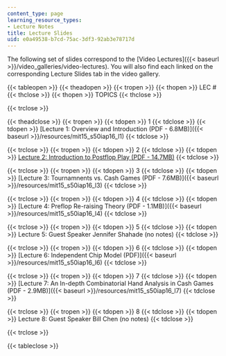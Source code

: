 ```yaml
---
content_type: page
learning_resource_types:
- Lecture Notes
title: Lecture Slides
uid: e0a49538-b7cd-75ac-3df3-92ab3e78717d
---
```


The following set of slides correspond to the [Video Lectures]({{< baseurl >}}/video_galleries/video-lectures). You will also find each linked on the corresponding Lecture Slides tab in the video gallery.

{{< tableopen >}}
{{< theadopen >}}
{{< tropen >}}
{{< thopen >}}
LEC #
{{< thclose >}}
{{< thopen >}}
TOPICS
{{< thclose >}}

{{< trclose >}}

{{< theadclose >}}
{{< tropen >}}
{{< tdopen >}}
1
{{< tdclose >}}
{{< tdopen >}}
[Lecture 1: Overview and Introduction (PDF - 6.8MB)]({{< baseurl >}}/resources/mit15_s50iap16_l1)
{{< tdclose >}}

{{< trclose >}}
{{< tropen >}}
{{< tdopen >}}
2
{{< tdclose >}}
{{< tdopen >}}
[Lecture 2: Introduction to Postflop Play (PDF - 14.7MB)](/ans7870/15/15.S50/IAP16/MIT15_S50IAP16_L2.pdf )
{{< tdclose >}}

{{< trclose >}}
{{< tropen >}}
{{< tdopen >}}
3
{{< tdclose >}}
{{< tdopen >}}
[Lecture 3: Tournamnents vs. Cash Games (PDF - 7.6MB)]({{< baseurl >}}/resources/mit15_s50iap16_l3)
{{< tdclose >}}

{{< trclose >}}
{{< tropen >}}
{{< tdopen >}}
4
{{< tdclose >}}
{{< tdopen >}}
[Lecture 4: Preflop Re-raising Theory (PDF - 1.1MB)]({{< baseurl >}}/resources/mit15_s50iap16_l4)
{{< tdclose >}}

{{< trclose >}}
{{< tropen >}}
{{< tdopen >}}
5
{{< tdclose >}}
{{< tdopen >}}
Lecture 5: Guest Speaker Jennifer Shahade (no notes)
{{< tdclose >}}

{{< trclose >}}
{{< tropen >}}
{{< tdopen >}}
6
{{< tdclose >}}
{{< tdopen >}}
[Lecture 6: Independent Chip Model (PDF)]({{< baseurl >}}/resources/mit15_s50iap16_l6)
{{< tdclose >}}

{{< trclose >}}
{{< tropen >}}
{{< tdopen >}}
7
{{< tdclose >}}
{{< tdopen >}}
[Lecture 7: An In-depth Combinatorial Hand Analysis in Cash Games (PDF - 2.9MB)]({{< baseurl >}}/resources/mit15_s50iap16_l7)
{{< tdclose >}}

{{< trclose >}}
{{< tropen >}}
{{< tdopen >}}
8
{{< tdclose >}}
{{< tdopen >}}
Lecture 8: Guest Speaker Bill Chen (no notes)
{{< tdclose >}}

{{< trclose >}}

{{< tableclose >}}